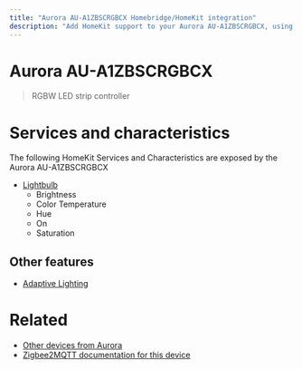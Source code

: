 ```yaml
---
title: "Aurora AU-A1ZBSCRGBCX Homebridge/HomeKit integration"
description: "Add HomeKit support to your Aurora AU-A1ZBSCRGBCX, using Homebridge, Zigbee2MQTT and homebridge-z2m."
---
```

<!---
This file has been GENERATED using src/docgen/docgen.ts
DO NOT EDIT THIS FILE MANUALLY!
-->
# Aurora AU-A1ZBSCRGBCX
> RGBW LED strip controller


# Services and characteristics
The following HomeKit Services and Characteristics are exposed by
the Aurora AU-A1ZBSCRGBCX

* [Lightbulb](../../light.md)
  * Brightness
  * Color Temperature
  * Hue
  * On
  * Saturation

## Other features
* [Adaptive Lighting](../../light.md)

# Related
* [Other devices from Aurora](../index.md#aurora)
* [Zigbee2MQTT documentation for this device](https://www.zigbee2mqtt.io/devices/AU-A1ZBSCRGBCX.html)